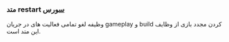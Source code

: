 <h3>
متد restart
<a class="ext-link" href="classes_Tetris_Gameplay.js.html#line114" target="_blank">سورس</a>
</h3>
وظیفه لغو تمامی فعالیت های در جریان gameplay و build کردن مجدد بازی از وظایف این متد است.
